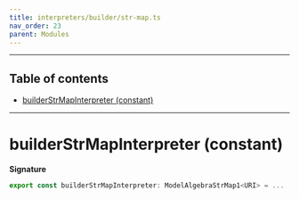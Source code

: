 ```yaml
---
title: interpreters/builder/str-map.ts
nav_order: 23
parent: Modules
---
```


---

<h2 class="text-delta">Table of contents</h2>

- [builderStrMapInterpreter (constant)](#builderstrmapinterpreter-constant)

---

# builderStrMapInterpreter (constant)

**Signature**

```ts
export const builderStrMapInterpreter: ModelAlgebraStrMap1<URI> = ...
```
